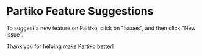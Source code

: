 # Partiko Feature Suggestions
To suggest a new feature on Partiko, click on "Issues", and then click "New issue".

Thank you for helping make Partiko better!
